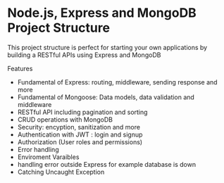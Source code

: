 # Node.js, Express and MongoDB Project Structure 
This project structure is perfect for starting your own applications by building a RESTful APIs using Express and MongoDB

Features
- Fundamental of Express: routing, middleware, sending response and more
- Fundamental of Mongoose: Data models, data validation and middleware
- RESTful API including pagination and sorting
- CRUD operations with MongoDB
- Security: encyption, sanitization and more
- Authentication with JWT : login and signup
- Authorization (User roles and permissions)
- Error handling
- Enviroment Varaibles
- handling error outside Express for example database is down
- Catching Uncaught Exception
